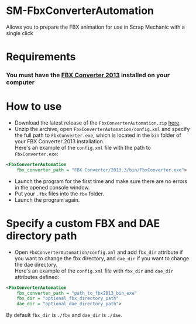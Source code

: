 # SM-FbxConverterAutomation

Allows you to prepare the FBX animation for use in Scrap Mechanic with a single click

# Requirements
### You must have the [FBX Converter 2013](https://aps.autodesk.com/developer/overview/fbx-converter-archives) installed on your computer

# How to use
- Download the latest release of the `FbxConverterAutomation.zip` [here](https://github.com/QuestionableM/SM-FbxConverterAutomation/releases/latest).
- Unzip the archive, open `FbxConverterAutomation/config.xml` and specify the full path to `FbxConverter.exe`, which is located in the `bin` folder of your FBX Converter 2013 installation.<br/>
Here's an example of the `config.xml` file with the path to `FbxConverter.exe`:
```xml
<FbxConverterAutomation
    fbx_converter_path = "FBX Converter/2013.3/bin/FbxConverter.exe">
```
- Launch the program for the first time and make sure there are no errors in the opened console window.
- Put your `.fbx` files into the `fbx` folder.
- Launch the program again.

# Specify a custom FBX and DAE directory path
- Open `FbxConverterAutomation/config.xml` and add `fbx_dir` attribute if you want to change the fbx directory, and `dae_dir` if you want to change the dae directory.<br/>
Here's an example of the `config.xml` file with `fbx_dir` and `dae_dir` attributes defined:
```xml
<FbxConverterAutomation
    fbx_converter_path = "path_to_fbx2013_bin_exe"
    fbx_dir = "optional_fbx_directory_path"
    dae_dir = "optional_dae_directory_path">
```
By default `fbx_dir` is `./fbx` and `dae_dir` is `./dae`.
